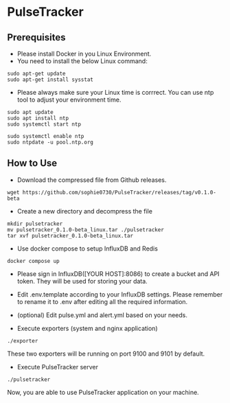 # PulseTracker

## Prerequisites
- Please install Docker in you Linux Environment.
- You need to install the below Linux command:
```
sudo apt-get update
sudo apt-get install sysstat
```
- Please always make sure your Linux time is corrrect.
You can use ntp tool to adjust your environment time.
```
sudo apt update 
sudo apt install ntp 
sudo systemctl start ntp 

sudo systemctl enable ntp 
sudo ntpdate -u pool.ntp.org
```

## How to Use
- Download the compressed file from Github releases.
```
wget https://github.com/sophie0730/PulseTracker/releases/tag/v0.1.0-beta
```

- Create a new directory and decompress the file
```
mkdir pulsetracker
mv pulsetracker_0.1.0-beta_linux.tar ./pulsetracker
tar xvf pulsetracker_0.1.0-beta_linux.tar
```

- Use docker compose to setup InfluxDB and Redis
```
docker compose up
```

- Please sign in InfluxDB([YOUR HOST]:8086) to create a bucket and API token. They will be used for storing your data.

- Edit .env.template according to your InfluxDB settings. Please remember to rename it to .env after editing all the required information.

- (optional) Edit pulse.yml and alert.yml based on your needs.

- Execute exporters (system and nginx application)
```
./exporter
```
These two exporters will be running on port 9100 and 9101 by default.

- Execute PulseTracker server
```
./pulsetracker
```

Now, you are able to use PulseTracker application on your machine.


